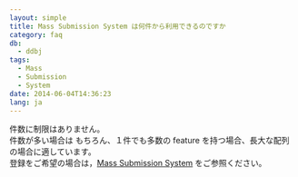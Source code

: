 ```yaml
---
layout: simple
title: Mass Submission System は何件から利用できるのですか
category: faq
db:
  - ddbj
tags: 
  - Mass
  - Submission
  - System
date: 2014-06-04T14:36:23
lang: ja
---
```




<p>件数に制限はありません。<br>件数が多い場合は もちろん、１件でも多数の feature を持つ場合、長大な配列の場合に適しています。<br>登録をご希望の場合は，<a href="/ddbj/mss.html">Mass Submission System</a> をご参照ください。</p>
